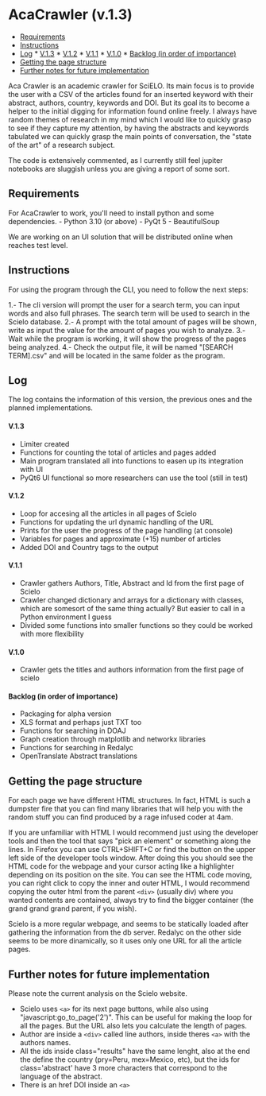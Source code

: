 # AcaCrawler (v.1.3) 


<!-- vim-markdown-toc GFM -->

* [Requirements](#requirements)
* [Instructions](#instructions)
* [Log](#log)
		* [V.1.3](#v13)
		* [V.1.2](#v12)
		* [V.1.1](#v11)
		* [V.1.0](#v10)
		* [Backlog (in order of importance)](#backlog-in-order-of-importance)
* [Getting the page structure](#getting-the-page-structure)
* [Further notes for future implementation](#further-notes-for-future-implementation)

<!-- vim-markdown-toc -->

Aca Crawler is an academic crawler for SciELO. Its main focus is to provide the user with a CSV of the articles found for an inserted keyword with their abstract, authors, country, keywords and DOI. But its goal its to become a helper to the initial digging for information found online freely. I always have random themes of research in my mind which I would like to quickly grasp to see if they capture my attention, by having the abstracts and keywords tabulated we can quickly grasp the main points of conversation, the "state of the art" of a research subject.

The code is extensively commented, as I currently still feel jupiter notebooks are sluggish unless you are giving a report of some sort. 

## Requirements
For AcaCrawler to work, you'll need to install python and some dependencies. 
	- Python 3.10 (or above)
	- PyQt 5
	- BeautifulSoup

We are working on an UI solution that will be distributed online when reaches test level.

## Instructions

For using the program through the CLI, you need to follow the next steps:

1.- The cli version will prompt the user for a search term, you can input words and also full phrases. The search term will be used to search in the Scielo database.
2.- A prompt with the total amount of pages will be shown, write as input the value for the amount of pages you wish to analyze.
3.- Wait while the program is working, it will show the progress of the pages being analyzed.
4.- Check the output file, it will be named "[SEARCH TERM].csv" and will be located in the same folder as the program.

## Log
The log contains the information of this version, the previous ones and the planned implementations.

#### V.1.3
- Limiter created
- Functions for counting the total of articles and pages added
- Main program translated all into functions to easen up its integration with UI
- PyQt6 UI functional so more researchers can use the tool (still in test)

#### V.1.2
- Loop for accesing all the articles in all pages of Scielo
- Functions for updating the url dynamic handling of the URL
- Prints for the user the progress of the page handling (at console)
- Variables for pages and approximate (+15) number of articles
- Added DOI and Country tags to the output

#### V.1.1
- Crawler gathers Authors, Title, Abstract and Id from the first page of Scielo
- Crawler changed dictionary and arrays for a dictionary with classes, which are somesort of the same thing actually? But easier to call in a Python environment I guess
- Divided some functions into smaller functions so they could be worked with more flexibility 

#### V.1.0
- Crawler gets the titles and authors information from the first page of scielo

#### Backlog (in order of importance)
- Packaging for alpha version
- XLS format and perhaps just TXT too
- Functions for searching in DOAJ
- Graph creation through matplotlib and networkx libraries
- Functions for searching in Redalyc
- OpenTranslate Abstract translations

## Getting the page structure
For each page we have different HTML structures. In fact, HTML is such a dumpster fire that you can find many libraries that will help you with the random stuff you can find produced by a rage infused coder at 4am.

If you are unfamiliar with HTML I would recommend just using the developer tools and then the tool that says "pick an element" or something along the lines. In Firefox you can use CTRL+SHIFT+C or find the button on the upper left side of the developer tools window.
After doing this you should see the HTML code for the webpage and your cursor acting like a highlighter depending on its position on the site. You can see the HTML code moving, you can right click to copy the inner and outer HTML, I would recommend copying the outer html from the parent `<div>` (usually div) where you wanted contents are contained, always try to find the bigger container (the grand grand grand parent, if you wish). 

Scielo is a more regular webpage, and seems to be statically loaded after gathering the information from the db server. Redalyc on the other side seems to be more dinamically, so it uses only one URL for all the article pages.

## Further notes for future implementation
Please note the current analysis on the Scielo website.
- Scielo uses `<a>` for its next page buttons, while also using "javascript:go_to_page('2')". This can be useful for making the loop for all the pages. But the URL also lets you calculate the length of pages.
- Author are inside a `<div>` called  line authors, inside theres `<a>` with the authors names.
- All the ids inside class="results" have the same lenght, also at the end the define the country (pry=Peru, mex=Mexico, etc), but the ids for class='abstract' have 3 more characters that correspond to the language of the abstract.
- There is an href DOI inside an `<a>` 
